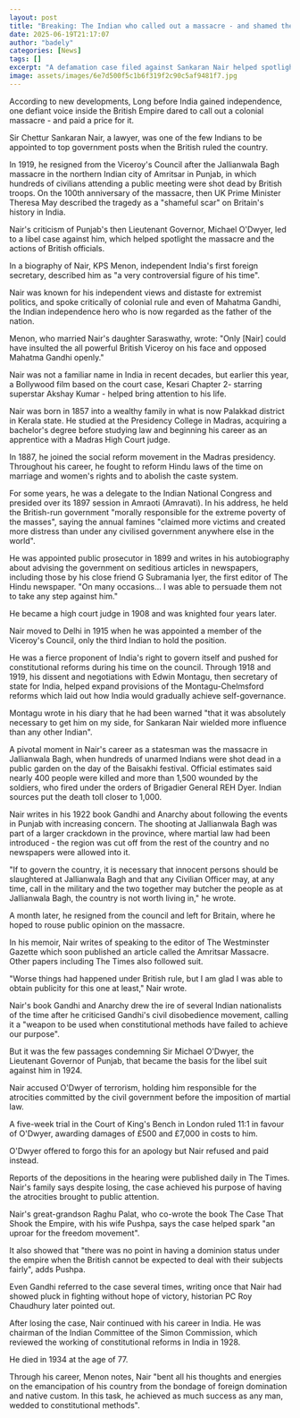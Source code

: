 ```yaml
---
layout: post
title: "Breaking: The Indian who called out a massacre - and shamed the British Empire"
date: 2025-06-19T21:17:07
author: "badely"
categories: [News]
tags: []
excerpt: "A defamation case filed against Sankaran Nair helped spotlight the Jallianwala Bagh massacre of 1919."
image: assets/images/6e7d500f5c1b6f319f2c90c5af9481f7.jpg
---
```


According to new developments, Long before India gained independence, one defiant voice inside the British Empire dared to call out a colonial massacre - and paid a price for it.

Sir Chettur Sankaran Nair, a lawyer, was one of the few Indians to be appointed to top government posts when the British ruled the country.   

In 1919, he resigned from the Viceroy's Council after the Jallianwala Bagh massacre in the northern Indian city of Amritsar in Punjab, in which hundreds of civilians attending a public meeting were shot dead by British troops. On the 100th anniversary of the massacre, then UK Prime Minister Theresa May described the tragedy as a "shameful scar" on Britain's history in India.

Nair's criticism of Punjab's then Lieutenant Governor, Michael O'Dwyer, led to a libel case against him, which helped spotlight the massacre and the actions of British officials.

In a biography of Nair, KPS Menon, independent India's first foreign secretary, described him as "a very controversial figure of his time". 

Nair was known for his independent views and distaste for extremist politics, and spoke critically of colonial rule and even of Mahatma Gandhi, the Indian independence hero who is now regarded as the father of the nation. 

Menon, who married Nair's daughter Saraswathy, wrote: "Only [Nair] could have insulted the all powerful British Viceroy on his face and opposed Mahatma Gandhi openly."

Nair was not a familiar name in India in recent decades, but earlier this year, a Bollywood film based on the court case, Kesari Chapter 2- starring superstar Akshay Kumar - helped bring attention to his life.

Nair was born in 1857 into a wealthy family in what is now Palakkad district in Kerala state. He studied at the Presidency College in Madras, acquiring a bachelor's degree before studying law and beginning his career as an apprentice with a Madras High Court judge.

In 1887, he joined the social reform movement in the Madras presidency. Throughout his career, he fought to reform Hindu laws of the time on marriage and women's rights and to abolish the caste system.

For some years, he was a delegate to the Indian National Congress and presided over its 1897 session in Amraoti (Amravati). In his address, he held the British-run government "morally responsible for the extreme poverty of the masses", saying the annual famines "claimed more victims and created more distress than under any civilised government anywhere else in the world". 

He was appointed public prosecutor in 1899 and writes in his autobiography about advising the government on seditious articles in newspapers, including those by his close friend G Subramania Iyer, the first editor of The Hindu newspaper. "On many occasions… I was able to persuade them not to take any step against him."

He became a high court judge in 1908 and was knighted four years later.

Nair moved to Delhi in 1915 when he was appointed a member of the Viceroy's Council, only the third Indian to hold the position. 

He was a fierce proponent of India's right to govern itself and pushed for constitutional reforms during his time on the council. Through 1918 and 1919, his dissent and negotiations with Edwin Montagu, then secretary of state for India, helped expand provisions of the Montagu-Chelmsford reforms which laid out how India would gradually achieve self-governance.

Montagu wrote in his diary that he had been warned "that it was absolutely necessary to get him on my side, for Sankaran Nair wielded more influence than any other Indian".

A pivotal moment in Nair's career as a statesman was the massacre in Jallianwala Bagh, when hundreds of unarmed Indians were shot dead in a public garden on the day of the Baisakhi festival. Official estimates said nearly 400 people were killed and more than 1,500 wounded by the soldiers, who fired under the orders of Brigadier General REH Dyer. Indian sources put the death toll closer to 1,000.

Nair writes in his 1922 book Gandhi and Anarchy about following the events in Punjab with increasing concern. The shooting at Jallianwala Bagh was part of a larger crackdown in the province, where martial law had been introduced - the region was cut off from the rest of the country and no newspapers were allowed into it.

"If to govern the country, it is necessary that innocent persons should be slaughtered at Jallianwala Bagh and that any Civilian Officer may, at any time, call in the military and the two together may butcher the people as at Jallianwala Bagh, the country is not worth living in," he wrote.

A month later, he resigned from the council and left for Britain, where he hoped to rouse public opinion on the massacre.

In his memoir, Nair writes of speaking to the editor of The Westminster Gazette which soon published an article called the Amritsar Massacre. Other papers including The Times also followed suit.

"Worse things had happened under British rule, but I am glad I was able to obtain publicity for this one at least," Nair wrote.

Nair's book Gandhi and Anarchy drew the ire of several Indian nationalists of the time after he criticised Gandhi's civil disobedience movement, calling it a "weapon to be used when constitutional methods have failed to achieve our purpose".

But it was the few passages condemning Sir Michael O'Dwyer, the Lieutenant Governor of Punjab, that became the basis for the libel suit against him in 1924. 

Nair accused O'Dwyer of terrorism, holding him responsible for the atrocities committed by the civil government before the imposition of martial law. 

A five-week trial in the Court of King's Bench in London ruled 11:1 in favour of O'Dwyer, awarding damages of £500 and £7,000 in costs to him.

O'Dwyer offered to forgo this for an apology but Nair refused and paid instead.

Reports of the depositions in the hearing were published daily in The Times. Nair's family says despite losing, the case achieved his purpose of having the atrocities brought to public attention. 

Nair's great-grandson Raghu Palat, who co-wrote the book The Case That Shook the Empire, with his wife Pushpa, says the case helped spark "an uproar for the freedom movement".

It also showed that "there was no point in having a dominion status under the empire when the British cannot be expected to deal with their subjects fairly", adds Pushpa.

Even Gandhi referred to the case several times, writing once that Nair had showed pluck in fighting without hope of victory, historian PC Roy Chaudhury later pointed out.

After losing the case, Nair continued with his career in India. He was chairman of the Indian Committee of the Simon Commission, which reviewed the working of constitutional reforms in India in 1928.

He died in 1934 at the age of 77.

Through his career, Menon notes, Nair "bent all his thoughts and energies on the emancipation of his country from the bondage of foreign domination and native custom. In this task, he achieved as much success as any man, wedded to constitutional methods".

